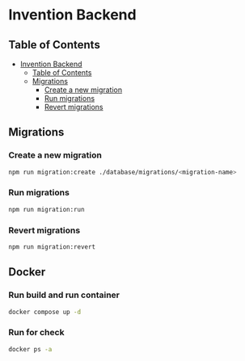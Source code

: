 # Invention Backend

## Table of Contents

- [Invention Backend](#invention-backend)
  - [Table of Contents](#table-of-contents)
  - [Migrations](#migrations)
    - [Create a new migration](#create-a-new-migration)
    - [Run migrations](#run-migrations)
    - [Revert migrations](#revert-migrations)

## Migrations

### Create a new migration

```bash
npm run migration:create ./database/migrations/<migration-name>
```

### Run migrations

```bash
npm run migration:run
```

### Revert migrations

```bash
npm run migration:revert
```

## Docker

### Run build and run container

```bash
docker compose up -d
```

### Run for check

```bash
docker ps -a
```
